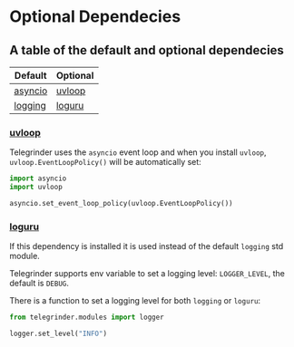 # Optional Dependecies

## A table of the default and optional dependecies

| Default      | Optional                                                                                           |
| ------------ | ---------------------------------------------------------------------------------------------------|
| [asyncio](https://docs.python.org/3/library/asyncio.html)      | [uvloop](#uvloop)                                |
| [logging](https://docs.python.org/3/library/logging.html)      | [loguru](#loguru)                                |

### [uvloop](https://github.com/MagicStack/uvloop)
Telegrinder uses the `asyncio` event loop and when you install `uvloop`, `uvloop.EventLoopPolicy()` will be automatically set:
```python
import asyncio
import uvloop

asyncio.set_event_loop_policy(uvloop.EventLoopPolicy())
```


### [loguru](https://github.com/Delgan/loguru)
If this dependency is installed it is used instead of the default `logging` std module.

Telegrinder supports env variable to set a logging level: `LOGGER_LEVEL`, the default is `DEBUG`.

There is a function to set a logging level for both `logging` or `loguru`:
```python
from telegrinder.modules import logger

logger.set_level("INFO")
```
